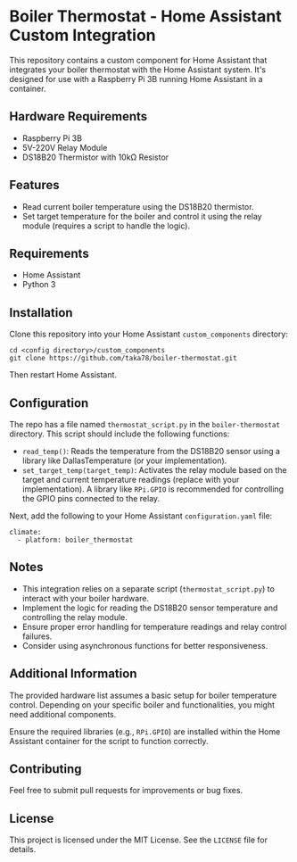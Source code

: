 <h1>Boiler Thermostat - Home Assistant Custom Integration</h1>

<p>This repository contains a custom component for Home Assistant that integrates your boiler thermostat with the Home Assistant system. It's designed for use with a Raspberry Pi 3B running Home Assistant in a container.</p>

<h2>Hardware Requirements</h2>
<ul>
  <li>Raspberry Pi 3B</li>
  <li>5V-220V Relay Module</li>
  <li>DS18B20 Thermistor with 10kΩ Resistor</li>
</ul>

<h2>Features</h2>
<ul>
  <li>Read current boiler temperature using the DS18B20 thermistor.</li>
  <li>Set target temperature for the boiler and control it using the relay module (requires a script to handle the logic).</li>
</ul>

<h2>Requirements</h2>
<ul>
  <li>Home Assistant</li>
  <li>Python 3</li>
</ul>

<h2>Installation</h2>
<p>Clone this repository into your Home Assistant <code>custom_components</code> directory:</p>

<pre><code>cd &lt;config directory&gt;/custom_components
git clone https://github.com/taka78/boiler-thermostat.git
</code></pre>

<p>Then restart Home Assistant.</p>

<h2>Configuration</h2>
<p>The repo has a file named <code>thermostat_script.py</code> in the <code>boiler-thermostat</code> directory. This script should include the following functions:</p>

<ul>
  <li><code>read_temp()</code>: Reads the temperature from the DS18B20 sensor using a library like DallasTemperature (or your implementation).</li>
  <li><code>set_target_temp(target_temp)</code>: Activates the relay module based on the target and current temperature readings (replace with your implementation). A library like <code>RPi.GPIO</code> is recommended for controlling the GPIO pins connected to the relay.</li>
</ul>

<p>Next, add the following to your Home Assistant <code>configuration.yaml</code> file:</p>

<pre><code>climate:
  - platform: boiler_thermostat
</code></pre>

<h2>Notes</h2>
<ul>
  <li>This integration relies on a separate script (<code>thermostat_script.py</code>) to interact with your boiler hardware.</li>
  <li>Implement the logic for reading the DS18B20 sensor temperature and controlling the relay module.</li>
  <li>Ensure proper error handling for temperature readings and relay control failures.</li>
  <li>Consider using asynchronous functions for better responsiveness.</li>
</ul>

<h2>Additional Information</h2>
<p>The provided hardware list assumes a basic setup for boiler temperature control. Depending on your specific boiler and functionalities, you might need additional components.</p>
<p>Ensure the required libraries (e.g., <code>RPi.GPIO</code>) are installed within the Home Assistant container for the script to function correctly.</p>

<h2>Contributing</h2>
<p>Feel free to submit pull requests for improvements or bug fixes.</p>

<h2>License</h2>
<p>This project is licensed under the MIT License. See the <code>LICENSE</code> file for details.</p>
